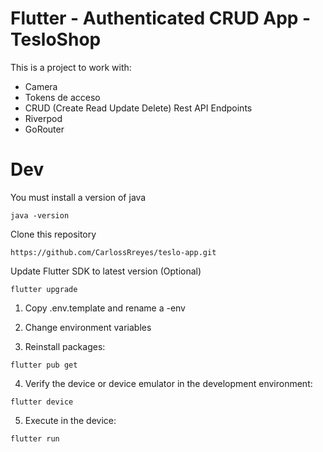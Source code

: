 # Flutter - Authenticated CRUD App - TesloShop

This is a project to work with:

* Camera
* Tokens de acceso
* CRUD (Create Read Update Delete) Rest API Endpoints
* Riverpod
* GoRouter


# Dev

You must install a version of java
```
java -version
```
Clone this repository
```
https://github.com/CarlossRreyes/teslo-app.git
```
Update Flutter SDK to latest version (Optional)
```
flutter upgrade
```

1. Copy .env.template and rename a -env
2. Change environment variables

3. Reinstall packages:
```
flutter pub get
```
4. Verify the device or device emulator in the development environment:
```
flutter device
```
5. Execute in the device:
```
flutter run
```





